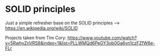 # SOLID principles

Just a simple refresher base on the SOLID principles --> https://en.wikipedia.org/wiki/SOLID

Projects taken from Tim Cory: https://www.youtube.com/watch?v=5RwhyZnVRS8&index=1&list=PLLWMQd6PeGY3ob0Ga6vn1czFZfW6e-FLr 
